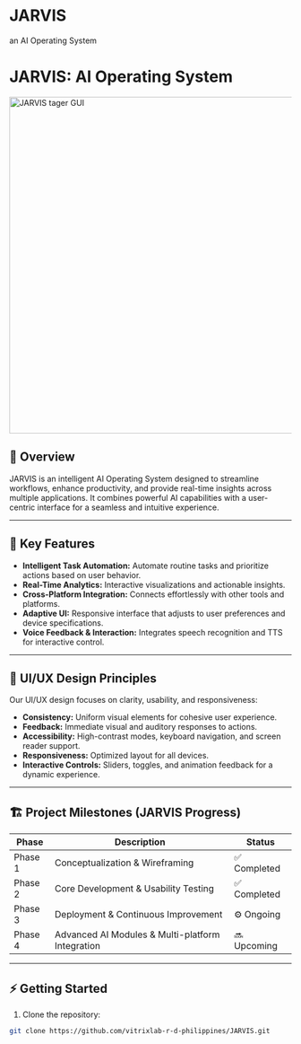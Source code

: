 # JARVIS
an AI Operating System


# JARVIS: AI Operating System

<img width="800" height="600" alt="JARVIS tager GUI" src="https://github.com/user-attachments/assets/a7b35403-1d87-46c7-8c4e-81d688e04af0" />

## 🚀 Overview

JARVIS is an intelligent AI Operating System designed to streamline workflows, enhance productivity, and provide real-time insights across multiple applications. It combines powerful AI capabilities with a user-centric interface for a seamless and intuitive experience.

---

## 🧩 Key Features

- **Intelligent Task Automation:** Automate routine tasks and prioritize actions based on user behavior.  
- **Real-Time Analytics:** Interactive visualizations and actionable insights.  
- **Cross-Platform Integration:** Connects effortlessly with other tools and platforms.  
- **Adaptive UI:** Responsive interface that adjusts to user preferences and device specifications.  
- **Voice Feedback & Interaction:** Integrates speech recognition and TTS for interactive control.  

---

## 🎨 UI/UX Design Principles

Our UI/UX design focuses on clarity, usability, and responsiveness:  

- **Consistency:** Uniform visual elements for cohesive user experience.  
- **Feedback:** Immediate visual and auditory responses to actions.  
- **Accessibility:** High-contrast modes, keyboard navigation, and screen reader support.  
- **Responsiveness:** Optimized layout for all devices.  
- **Interactive Controls:** Sliders, toggles, and animation feedback for a dynamic experience.  

---

## 🏗️ Project Milestones (JARVIS Progress)

| Phase | Description | Status |
|-------|-------------|--------|
| Phase 1 | Conceptualization & Wireframing | ✅ Completed |
| Phase 2 | Core Development & Usability Testing | ✅ Completed |
| Phase 3 | Deployment & Continuous Improvement | ⚙️ Ongoing |
| Phase 4 | Advanced AI Modules & Multi-platform Integration | 🔜 Upcoming |

---

## ⚡ Getting Started

1. Clone the repository:  
```bash
git clone https://github.com/vitrixlab-r-d-philippines/JARVIS.git
